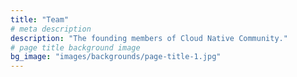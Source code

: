 ```yaml
---
title: "Team"
# meta description
description: "The founding members of Cloud Native Community."
# page title background image
bg_image: "images/backgrounds/page-title-1.jpg"
---
```

